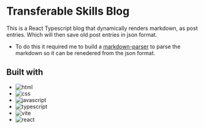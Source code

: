 # Transferable Skills Blog

This is a React Typescript blog that dynamically renders markdown, as post entries. Which will then save old post entries in json format.

- To do this it required me to build a [markdown-parser](https://github.com/ChrisForti/markdown-parser) to parse the markdown so it can be renedered from the json format.

## Built with

- ![html](https://img.shields.io/badge/HTML-5-orange)
- ![css](https://img.shields.io/badge/CSS-3-blue)
- ![javascript](https://img.shields.io/badge/JavaScript-ES6-yellow)
- ![typescript](https://img.shields.io/badge/TypeScript-4.4-blue)
- ![vite](https://img.shields.io/badge/Vite-2.6-green)
- ![react](https://img.shields.io/badge/React-19-blue)
